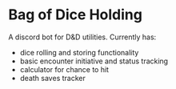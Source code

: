 # Bag of Dice Holding
 A discord bot for D&D utilities.
 Currently has:
- dice rolling and storing functionality
- basic encounter initiative and status tracking
- calculator for chance to hit
- death saves tracker
